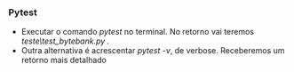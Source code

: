 ### Pytest
- Executar o comando *pytest* no terminal. No retorno vai teremos *teste\test_bytebank.py .*
- Outra alternativa é acrescentar *pytest -v*, de verbose. Receberemos um retorno mais detalhado